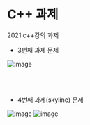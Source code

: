 # C++ 과제
2021 c++강의 과제 

* 3번째 과제 문제

![image](https://user-images.githubusercontent.com/100889562/158062955-6e5cef33-4fed-487c-b1f1-8541754669e7.png)

<br><br>
* 4번째 과제(skyline) 문제

![image](https://user-images.githubusercontent.com/100889562/158062998-6650574f-3399-4ce0-8ff5-40d4617d5040.png)
![image](https://user-images.githubusercontent.com/100889562/158063029-e214bf13-8939-41ef-9626-1323b7d7760e.png)
